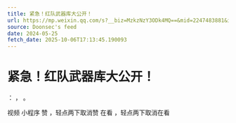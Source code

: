 ```yaml
---
title: 紧急！红队武器库大公开！
url: https://mp.weixin.qq.com/s?__biz=MzkzNzY3ODk4MQ==&mid=2247483881&idx=1&sn=e385a6e6d24fa45057e3a76bbe556700
source: Doonsec's feed
date: 2024-05-25
fetch_date: 2025-10-06T17:13:45.190093
---
```


# 紧急！红队武器库大公开！

：
，
。

视频
小程序
赞
，轻点两下取消赞
在看
，轻点两下取消在看